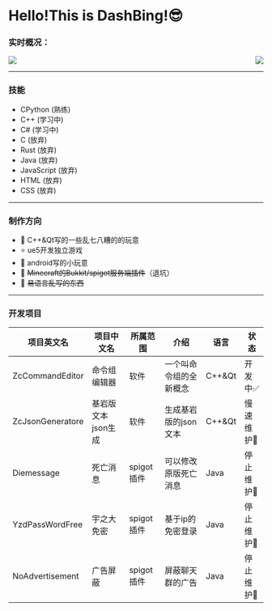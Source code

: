 # Hello!This is DashBing!😎

### 实时概况：


<img align="right" src="https://github-readme-stats.vercel.app/api?username=DashBing&show_icons=true&icon_color=CE1D2D&text_color=718096&bg_color=ffffff&hide_title=true" />
<img src="https://github-readme-stats.vercel.app/api/top-langs/?username=DashBing">

---
### 技能
- CPython (熟练)
- C++ (学习中)
- C# (学习中)
- C (放弃)
- Rust (放弃)
- Java (放弃)
- JavaScript (放弃)
- HTML (放弃)
- CSS (放弃)

---
### 制作方向
- :ram: C++&Qt写的一些乱七八糟的的玩意
- :star: ue5开发独立游戏
- 🍮 android写的小玩意
- :orange_book: ~~Minecraft的Bukkit/spigot服务端插件~~（退坑）
- :meat_on_bone: ~~易语言乱写的东西~~

---
### 开发项目
|项目英文名|项目中文名|所属范围|介绍|语言|状态|
|---|---|---|---|---|---|
|ZcCommandEditor|命令组编辑器|软件|一个叫命令组的全新概念|C++&Qt|开发中:white_check_mark:
|ZcJsonGeneratore|基岩版文本json生成|软件|生成基岩版的json文本|C++&Qt|慢速维护:arrow_up_small:
|Diemessage|死亡消息|spigot插件|可以修改原版死亡消息|Java|停止维护:red_circle:
|YzdPassWordFree|宇之大免密|spigot插件|基于ip的免密登录|Java|停止维护:red_circle:
|NoAdvertisement|广告屏蔽|spigot插件|屏蔽聊天群的广告|Java|停止维护:red_circle:
